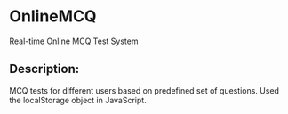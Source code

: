 # OnlineMCQ
Real-time Online MCQ Test System

Description:
-------------
MCQ tests for different users based on predefined set of questions.
Used the localStorage object in JavaScript.


